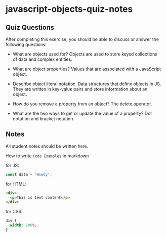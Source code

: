 # javascript-objects-quiz-notes

## Quiz Questions

After completing this exercise, you should be able to discuss or answer the following questions:

- What are objects used for?
  Objects are used to store keyed collections of data and complex entities.

- What are object properties?
  Values that are associated with a JavaScript object.

- Describe object literal notation.
  Data structures that define objects in JS. They are written in key-value pairs and store information about an object.

- How do you remove a property from an object?
  The delete operator.

- What are the two ways to get or update the value of a property?
  Dot notation and bracket notation.

## Notes

All student notes should be written here.

How to write `Code Examples` in markdown

for JS:

```javascript
const data = 'Howdy';
```

for HTML:

```html
<div>
  <p>This is text content</p>
</div>
```

for CSS:

```css
div {
  width: 100%;
}
```
